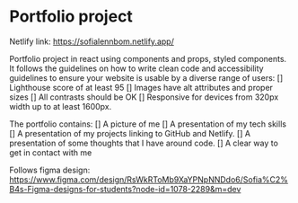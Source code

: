 # Portfolio project

Netlify link: https://sofialennbom.netlify.app/

Portfolio project in react using components and props, styled components.
It follows the guidelines on how to write clean code and accessibility guidelines to ensure your website is usable by a diverse range of users:
[] Lighthouse score of at least 95
[] Images have alt attributes and proper sizes
[] All contrasts should be OK
[] Responsive for devices from 320px width up to at least 1600px.

The portfolio contains:
[] A picture of me
[] A presentation of my tech skills
[] A presentation of my projects linking to GitHub and Netlify. 
[] A presentation of some thoughts that I have around code.
[] A clear way to get in contact with me

Follows figma design: https://www.figma.com/design/RsWkRToMb9XaYPNpNNDdo6/Sofia%C2%B4s-Figma-designs-for-students?node-id=1078-2289&m=dev





